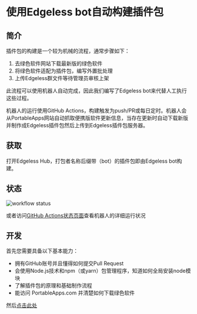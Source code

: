 # 使用Edgeless bot自动构建插件包

## 简介
插件包的构建是一个较为机械的流程，通常步骤如下：
1. 去绿色软件网站下载最新版的绿色软件
2. 将绿色软件适配为插件包，编写外置批处理
3. 上传Edgeless群文件等待管理员审核上架

此流程可以使用机器人自动完成，因此我们编写了Edgeless bot来代替人工执行这些过程。

机器人的运行使用GitHub Actions，构建触发为push/PR或每日定时。机器人会从PortableApps网站自动抓取便携版软件更新信息，当存在更新时自动下载新版并制作成Edgeless插件包然后上传到Edgeless插件包服务器。

## 获取
打开Edgeless Hub，打包者名称后缀带（bot）的插件包即由Edgeless bot构建。

## 状态
![workflow status](https://github.com/EdgelessPE/edgeless-bot/actions/workflows/main.yml/badge.svg)

或者访问[GitHub Actions状态页面](https://github.com/EdgelessPE/edgeless-bot/actions)查看机器人的详细运行状况

## 开发
首先您需要具备以下基本能力：
* 拥有GitHub账号并且懂得如何提交Pull Request
* 会使用Node.js技术和npm（或yarn）包管理程序，知道如何全局安装node模块
* 了解插件包的原理和基础制作流程
* 能访问 PortableApps.com 并清楚如何下载绿色软件

然后[点击此处](https://github.com/EdgelessPE/edgeless-bot#开发)
